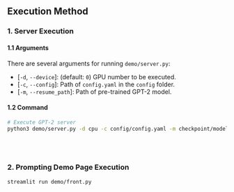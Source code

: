 ## Execution Method
### 1. Server Execution
#### 1.1 Arguments
There are several arguments for running `demo/server.py`:
* [`-d`, `--device`]: (default: `0`) GPU number to be executed.
* [`-c`, `--config`]: Path of `config.yaml` in the `config` folder.
* [`-m`, `--resume_path`]: Path of pre-trained GPT-2 model.

#### 1.2 Command
```bash
# Execute GPT-2 server
python3 demo/server.py -d cpu -c config/config.yaml -m checkpoint/model_epoch:83_step:15437_metric_best.pt
```
<br><br>

### 2. Prompting Demo Page Execution
```bash
streamlit run demo/front.py
```
<br>
